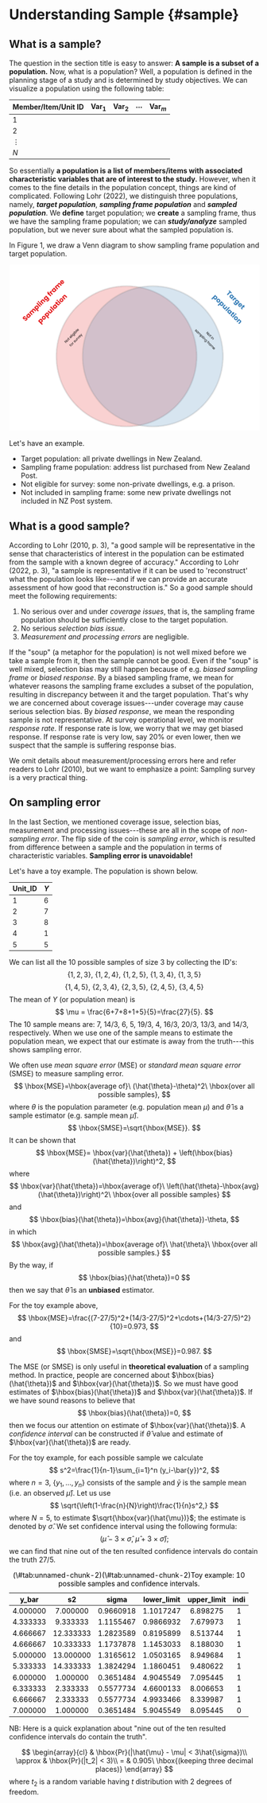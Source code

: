 # Understanding Sample {#sample}

## What is a sample?

The question in the section title is easy to answer: **A sample is a subset of a population.** Now, what is a population? Well, a population is defined in the planning stage of a study and is determined by study objectives. We can visualize a population using the following table:

Member/Item/Unit ID | Var$_1$ | Var$_2$ | $\cdots$ | Var$_m$
:---------|:-------|:-------|:----------|:-------
 1        |        |        |           |
 2        |        |        |           |
 $\vdots$ |        |        |           |
 $N$      |        |        |           |

So essentially **a population is a list of members/items with associated characteristic variables that are of interest to the study.** However, when it comes to the fine details in the population concept, things are kind of complicated. Following Lohr (2022), we distinguish three populations, namely, ***target population***, ***sampling frame population*** and ***sampled population***. We **define** target population; we **create** a sampling frame, thus we have the sampling frame population; we can ***study/analyze*** sampled population, but we never sure about what the sampled population is.  

In Figure 1, we draw a Venn diagram to show sampling frame population and target population.

![Figure 1: Two-population diagram. (Created by using R with some code borrowed from Peter Ellis, http://freerangestats.info/blog/2015/08/30/starting-in-datascience)](./figs/two_population_diagram.png) 

Let's have an example.

- Target population: all private dwellings in New Zealand.
- Sampling frame population: address list purchased from New Zealand Post.
- Not eligible for survey: some non-private dwellings, e.g. a prison.
- Not included in sampling frame: some new private dwellings not included in NZ Post system.
<!-- - Not reachable: e.g. some private dwellings in certain islands are too costly to be visited. -->


## What is a good sample?

According to Lohr (2010, p. 3), "a good sample will be representative in the sense that characteristics of interest in the population can be estimated from the sample with a known degree of accuracy." According to Lohr (2022, p. 3), "a sample is representative if it can be used to 'reconstruct' what the population looks like---and if we can provide an accurate assessment of how good that reconstruction is."
So a good sample should meet the following requirements:

1. No serious over and under *coverage issues*, that is, the sampling frame population should be sufficiently close to the target population.
1. No serious *selection bias issue*.
1. *Measurement and processing errors* are negligible. 

If the "soup" (a metaphor for the population) is not well mixed before we take a sample from it, then the sample cannot be good. Even if the "soup" is well mixed, selection bias may still happen because of e.g. *biased sampling frame* or *biased response*. By a biased sampling frame, we mean for whatever reasons the sampling frame excludes a subset of the population, resulting in discrepancy between it and the target population. That's why we are concerned about coverage issues---under coverage may cause serious selection bias. By *biased response*, we mean the responding sample is not representative. At survey operational level, we monitor *response rate*. If response rate is low, we worry that we may get biased response. If response rate is very low, say 20% or even lower, then we suspect that the sample is suffering response bias.

We omit details about measurement/processing errors here and refer readers to Lohr (2010), but we want to emphasize a point: Sampling survey is a very practical thing.


## On sampling error

In the last Section, we mentioned coverage issue, selection bias, measurement and processing issues---these are all in the scope of *non-sampling error*. The flip side of the coin is *sampling error*, which is resulted from difference between a sample and the population in terms of characteristic variables. **Sampling error is unavoidable!** 

Let's have a toy example. The population is shown below.

Unit_ID | $Y$
:-------| :------
  1| 6
  2| 7
  3| 8
  4| 1
  5| 5
  
We can list all the 10 possible samples of size 3 by collecting the ID's:
$$
\{1, 2, 3\}, \ \{1, 2, 4\}, \ \{1, 2, 5\}, \ \{1, 3, 4\}, \ \{1, 3, 5\}
$$
$$
\{1, 4, 5\}, \ \{2, 3, 4\}, \ \{2, 3, 5\}, \ \{2, 4, 5\}, \ \{3, 4, 5\}
$$
The mean of $Y$ (or population mean) is
$$
\mu = \frac{6+7+8+1+5}{5}=\frac{27}{5}.
$$
The 10 sample means are: 7, 14/3, 6, 5, 19/3, 4, 16/3, 20/3, 13/3, and 14/3, respectively. When we use one of the sample means to estimate the population mean, we expect that our estimate is away from the truth---this shows sampling error. 

We often use *mean square error* (MSE) or *standard mean square error* (SMSE) to measure sampling error.
$$
\hbox{MSE}=\hbox{average of}\ (\hat{\theta}-\theta)^2\ \hbox{over all possible samples},
$$
where $\theta$ is the population parameter (e.g. population mean $\mu$) and $\hat{\theta}$ is a sample estimator (e.g. sample mean $\hat{\mu}$).
$$
\hbox{SMSE}=\sqrt{\hbox{MSE}}.
$$
It can be shown that 
$$
\hbox{MSE}= \hbox{var}(\hat{\theta}) + \left(\hbox{bias}(\hat{\theta})\right)^2,
$$
where 
$$
\hbox{var}(\hat{\theta})=\hbox{average of}\ \left(\hat{\theta}-\hbox{avg}(\hat{\theta})\right)^2\ \hbox{over all possible samples}
$$
and
$$
\hbox{bias}(\hat{\theta})=\hbox{avg}(\hat{\theta})-\theta,
$$
in which 
$$
\hbox{avg}(\hat{\theta})=\hbox{average of}\ \hat{\theta}\ \hbox{over all possible samples.}
$$
By the way, if
$$
\hbox{bias}(\hat{\theta})=0
$$
then we say that $\hat{\theta}$ is an **unbiased** estimator.

For the toy example above, 
$$
\hbox{MSE}=\frac{(7-27/5)^2+(14/3-27/5)^2+\cdots+(14/3-27/5)^2}{10}=0.973,
$$
and 
$$
\hbox{SMSE}=\sqrt{\hbox{MSE}}=0.987.
$$

The MSE (or SMSE) is only useful in **theoretical evaluation** of a sampling method. In practice, people are concerned about $\hbox{bias}(\hat{\theta})$ and $\hbox{var}(\hat{\theta})$. So we must have good estimates of $\hbox{bias}(\hat{\theta})$ and $\hbox{var}(\hat{\theta})$. If we have sound reasons to believe that 
$$
\hbox{bias}(\hat{\theta})=0,
$$
then we focus our attention on estimate of $\hbox{var}(\hat{\theta})$. A *confidence interval* can be constructed if $\hat{\theta}$ value and estimate of $\hbox{var}(\hat{\theta})$ are ready.

For the toy example, for each possible sample we calculate
$$
s^2=\frac{1}{n-1}\sum_{i=1}^n (y_i-\bar{y})^2,
$$
where $n=3$, $\{y_1, \ldots, y_n\}$ consists of the sample and $\bar{y}$ is the sample mean (i.e. an observed $\hat{\mu}$).
Let us use 
$$
\sqrt{\left(1-\frac{n}{N}\right)\frac{1}{n}s^2,}
$$
where $N=5$, to estimate $\sqrt{\hbox{var}(\hat{\mu})}$; the estimate is denoted by $\hat{\sigma}$. We set confidence interval using the following formula:
$$
(\hat{\mu} - 3\times \hat{\sigma},\  \hat{\mu} + 3\times \hat{\sigma});
$$
we can find that nine out of the ten resulted confidence intervals do contain the truth $27/5$. 



<table class="table" style="color: black; margin-left: auto; margin-right: auto;">
<caption>(\#tab:unnamed-chunk-2)(\#tab:unnamed-chunk-2)Toy example: 10 possible samples and confidence intervals.</caption>
 <thead>
  <tr>
   <th style="text-align:center;"> y_bar </th>
   <th style="text-align:center;"> s2 </th>
   <th style="text-align:center;"> sigma </th>
   <th style="text-align:center;"> lower_limit </th>
   <th style="text-align:center;"> upper_limit </th>
   <th style="text-align:center;"> indi </th>
  </tr>
 </thead>
<tbody>
  <tr>
   <td style="text-align:center;"> 4.000000 </td>
   <td style="text-align:center;"> 7.000000 </td>
   <td style="text-align:center;"> 0.9660918 </td>
   <td style="text-align:center;"> 1.1017247 </td>
   <td style="text-align:center;"> 6.898275 </td>
   <td style="text-align:center;"> 1 </td>
  </tr>
  <tr>
   <td style="text-align:center;"> 4.333333 </td>
   <td style="text-align:center;"> 9.333333 </td>
   <td style="text-align:center;"> 1.1155467 </td>
   <td style="text-align:center;"> 0.9866932 </td>
   <td style="text-align:center;"> 7.679973 </td>
   <td style="text-align:center;"> 1 </td>
  </tr>
  <tr>
   <td style="text-align:center;"> 4.666667 </td>
   <td style="text-align:center;"> 12.333333 </td>
   <td style="text-align:center;"> 1.2823589 </td>
   <td style="text-align:center;"> 0.8195899 </td>
   <td style="text-align:center;"> 8.513744 </td>
   <td style="text-align:center;"> 1 </td>
  </tr>
  <tr>
   <td style="text-align:center;"> 4.666667 </td>
   <td style="text-align:center;"> 10.333333 </td>
   <td style="text-align:center;"> 1.1737878 </td>
   <td style="text-align:center;"> 1.1453033 </td>
   <td style="text-align:center;"> 8.188030 </td>
   <td style="text-align:center;"> 1 </td>
  </tr>
  <tr>
   <td style="text-align:center;"> 5.000000 </td>
   <td style="text-align:center;"> 13.000000 </td>
   <td style="text-align:center;"> 1.3165612 </td>
   <td style="text-align:center;"> 1.0503165 </td>
   <td style="text-align:center;"> 8.949684 </td>
   <td style="text-align:center;"> 1 </td>
  </tr>
  <tr>
   <td style="text-align:center;"> 5.333333 </td>
   <td style="text-align:center;"> 14.333333 </td>
   <td style="text-align:center;"> 1.3824294 </td>
   <td style="text-align:center;"> 1.1860451 </td>
   <td style="text-align:center;"> 9.480622 </td>
   <td style="text-align:center;"> 1 </td>
  </tr>
  <tr>
   <td style="text-align:center;"> 6.000000 </td>
   <td style="text-align:center;"> 1.000000 </td>
   <td style="text-align:center;"> 0.3651484 </td>
   <td style="text-align:center;"> 4.9045549 </td>
   <td style="text-align:center;"> 7.095445 </td>
   <td style="text-align:center;"> 1 </td>
  </tr>
  <tr>
   <td style="text-align:center;"> 6.333333 </td>
   <td style="text-align:center;"> 2.333333 </td>
   <td style="text-align:center;"> 0.5577734 </td>
   <td style="text-align:center;"> 4.6600133 </td>
   <td style="text-align:center;"> 8.006653 </td>
   <td style="text-align:center;"> 1 </td>
  </tr>
  <tr>
   <td style="text-align:center;"> 6.666667 </td>
   <td style="text-align:center;"> 2.333333 </td>
   <td style="text-align:center;"> 0.5577734 </td>
   <td style="text-align:center;"> 4.9933466 </td>
   <td style="text-align:center;"> 8.339987 </td>
   <td style="text-align:center;"> 1 </td>
  </tr>
  <tr>
   <td style="text-align:center;"> 7.000000 </td>
   <td style="text-align:center;"> 1.000000 </td>
   <td style="text-align:center;"> 0.3651484 </td>
   <td style="text-align:center;"> 5.9045549 </td>
   <td style="text-align:center;"> 8.095445 </td>
   <td style="text-align:center;"> 0 </td>
  </tr>
</tbody>
</table>

NB: Here is a quick explanation about "nine out of the ten resulted confidence intervals do contain the truth".

$$
\begin{array}{cl}
& \hbox{Pr}(|\hat{\mu} - \mu| < 3\hat{\sigma})\\
\approx & \hbox{Pr}(|t_2| < 3)\\
= & 0.905\ \hbox{(keeping three decimal places)}
\end{array}
$$
where $t_2$ is a random variable having $t$ distribution with 2 degrees of freedom.

<!-- ## Why take a sample? -->

<!-- A quick answer is: -->

<!-- - We want to save costs (such as money and time). -->
<!-- - In some situations, e.g. *blood testing*, we must take a sample rather than do a **census.** -->
<!-- - "Estimates based on sample surveys are often more accurate than those based on a census because investigators can be more careful when collecting data." (Lohr, 2019) -->
